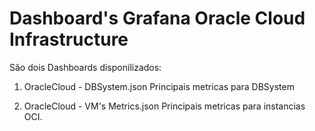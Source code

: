 # Dashboard's Grafana Oracle Cloud Infrastructure

São dois Dashboards disponilizados:

1. OracleCloud - DBSystem.json
Principais metricas para DBSystem

2. OracleCloud - VM's Metrics.json
Principais metricas para instancias OCI.
